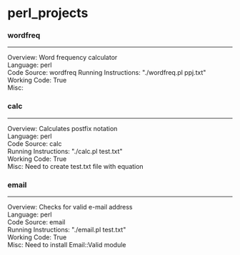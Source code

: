 perl_projects
=============

<h3>wordfreq</h3><hr>
Overview: Word frequency calculator <br>
Language: perl <br>
Code Source: wordfreq
Running Instructions: "./wordfreq.pl ppj.txt" <br>
Working Code: True <br>
Misc: <br>

<p>
<h3>calc</h3><hr>
Overview: Calculates postfix notation <br>
Language: perl <br>
Code Source: calc <br>
Running Instructions: "./calc.pl test.txt" <br>
Working Code: True <br>
Misc: Need to create test.txt file with equation <br>

<p>
<h3>email</h3><hr>
Overview: Checks for valid e-mail address <br>
Language: perl <br>
Code Source: email <br>
Running Instructions: "./email.pl test.txt" <br>
Working Code: True <br>
Misc: Need to install Email::Valid module <br>
